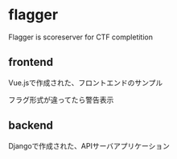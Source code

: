 # flagger
Flagger is scoreserver for CTF completition

## frontend

Vue.jsで作成された、フロントエンドのサンプル

フラグ形式が違ってたら警告表示

## backend

Djangoで作成された、APIサーバアプリケーション
